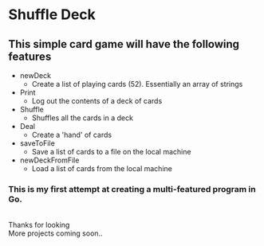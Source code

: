 # Shuffle Deck

## This simple card game will have the following features

- newDeck
  - Create a list of playing cards (52). Essentially an array of strings
- Print
  - Log out the contents of a deck of cards
- Shuffle
  - Shuffles all the cards in a deck
- Deal
  - Create a 'hand' of cards
- saveToFile
  - Save a list of cards to a file on the local machine
- newDeckFromFile
  - Load a list of cards from the local machine

### This is my first attempt at creating a multi-featured program in **Go**.

<br />
Thanks for looking

<br />
More projects coming soon..
